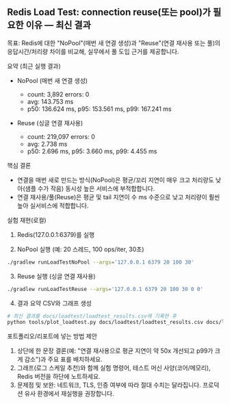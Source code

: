 ## Redis Load Test: connection reuse(또는 pool)가 필요한 이유 — 최신 결과

목표: Redis에 대한 "NoPool"(매번 새 연결 생성)과 "Reuse"(연결 재사용 또는 풀)의 응답시간/처리량 차이를 비교해, 실무에서 풀 도입 근거를 제공합니다.

요약 (최근 실행 결과)

- NoPool (매번 새 연결 생성)
  - count: 3,892  errors: 0
  - avg: 143.753 ms
  - p50: 136.624 ms, p95: 153.561 ms, p99: 167.241 ms

- Reuse (싱글 연결 재사용)
  - count: 219,097  errors: 0
  - avg: 2.738 ms
  - p50: 2.696 ms, p95: 3.660 ms, p99: 4.455 ms

핵심 결론

- 연결을 매번 새로 만드는 방식(NoPool)은 평균/꼬리 지연이 매우 크고 처리량도 낮아(샘플 수가 작음) 동시성 높은 서비스에 부적합합니다.
- 연결 재사용/풀(Reuse)은 평균 및 tail 지연이 수 ms 수준으로 낮고 처리량이 훨씬 높아 실서비스에 적합합니다.

실험 재현(로컬)

1) Redis(127.0.0.1:6379)를 실행

2) NoPool 실행 (예: 20 스레드, 100 ops/iter, 30초)

```bash
./gradlew runLoadTestNoPool --args='127.0.0.1 6379 20 100 30'
```

3) Reuse 실행 (싱글 연결 재사용)

```bash
./gradlew runLoadTestReuse --args='127.0.0.1 6379 20 100 30 0 0'
```

4) 결과 요약 CSV와 그래프 생성

```bash
# 최신 결과를 docs/loadtest/loadtest_results.csv에 기록한 후
python tools/plot_loadtest.py docs/loadtest/loadtest_results.csv docs/loadtest/loadtest_compare.png
```

포트폴리오/리포트에 넣는 방법 제안

1. 상단에 한 문장 결론(예: "연결 재사용으로 평균 지연이 약 50x 개선되고 p99가 크게 감소")과 주요 표를 배치하세요.
2. 그래프(로그 스케일 추천)와 함께 실험 명령어, 테스트 머신 사양(코어/메모리), Redis 버전을 하단에 노트하세요.
3. 문제점 및 보완: 네트워크, TLS, 인증 여부에 따라 절대 수치는 달라집니다. 프로덕션 유사 환경에서 재실행을 권장합니다.
